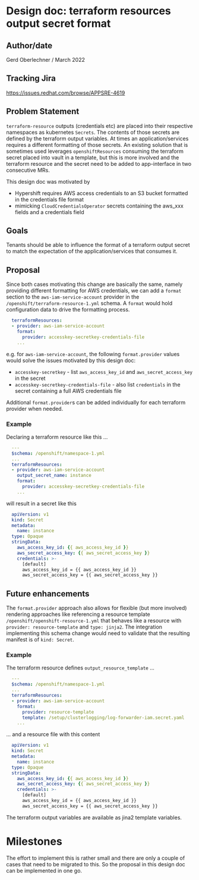 # Design doc: terraform resources output secret format

## Author/date

Gerd Oberlechner / March 2022

## Tracking Jira
https://issues.redhat.com/browse/APPSRE-4619

## Problem Statement
`terraform-resource` outputs (credentials etc) are placed into their respective
namespaces as kubernetes `Secrets`. The contents of those secrets are defined
by the terraform output variables. At times an application/services requires
a different formatting of those secrets. An existing solution that is sometimes used
leverages `openshiftResources` consuming the terraform secret placed into vault
in a template, but this is more involved and the terraform resource and
the secret need to be added to app-interface in two consecutive MRs.

This design doc was motivated by
* Hypershift requires AWS access credentials to an S3 bucket formatted in the credentials file format
* mimicking `CloudCredentialsOperator` secrets containing the aws_xxx fields and a credentials field

## Goals
Tenants should be able to influence the format of a terraform output secret to
match the expectation of the application/services that consumes it.

## Proposal

Since both cases motivating this change are basically the same, namely providing different formatting for AWS credentials, we can add a `format` section to the `aws-iam-service-account` provider in the `/openshift/terraform-resource-1.yml` schema. A `format` would hold
configuration data to drive the formatting process.

```yaml
  terraformResources:
  - provider: aws-iam-service-account
    format:
      provider: accesskey-secretkey-credentials-file
    ...
```

e.g. for `aws-iam-service-account`, the following `format.provider` values would solve
the issues motivated by this design doc:
* `accesskey-secretkey` - list `aws_access_key_id` and `aws_secret_access_key` in the secret
* `accesskey-secretkey-credentials-file` - also list `credentials` in the secret containing a full AWS credentials file

Additional `format.provider`s can be added individually for each terraform provider when needed.

### Example

Declaring a terraform resource like this ...

```yaml
  ---
  $schema: /openshift/namespace-1.yml
  ...
  terraformResources:
  - provider: aws-iam-service-account
    output_secret_name: instance
    format:
      provider: accesskey-secretkey-credentials-file
    ...
```

will result in a secret like this

```yaml
  apiVersion: v1
  kind: Secret
  metadata:
    name: instance
  type: Opaque
  stringData:
    aws_access_key_id: {{ aws_access_key_id }}
    aws_secret_access_key: {{ aws_secret_access_key }}
    credentials: >-
      [default]
      aws_access_key_id = {{ aws_access_key_id }}
      aws_secret_access_key = {{ aws_secret_access_key }}

```

## Future enhancements

The `format.provider` approach also allows for flexible (but more involved) rendering approaches
like referencing a resource template `/openshift/openshift-resource-1.yml` that behaves
like a resource with `provider: resource-template` and `type: jinja2`. The integration implementing this schema change would need to validate that the resulting manifest is of `kind: Secret`.

### Example
The terraform resource defines `output_resource_template` ...

```yaml
  ---
  $schema: /openshift/namespace-1.yml
  ...
  terraformResources:
  - provider: aws-iam-service-account
    format:
      provider: resource-template
      template: /setup/clusterlogging/log-forwarder-iam.secret.yaml
    ...
```

... and a resource file with this content

```yaml
  apiVersion: v1
  kind: Secret
  metadata:
    name: instance
  type: Opaque
  stringData:
    aws_access_key_id: {{ aws_access_key_id }}
    aws_secret_access_key: {{ aws_secret_access_key }}
    credentials: >-
      [default]
      aws_access_key_id = {{ aws_access_key_id }}
      aws_secret_access_key = {{ aws_secret_access_key }}

```

The terraform output variables are available as jina2 template variables.

# Milestones
The effort to implement this is rather small and there are only a couple of
cases that need to be migrated to this. So the proposal in this design doc
can be implemented in one go.

